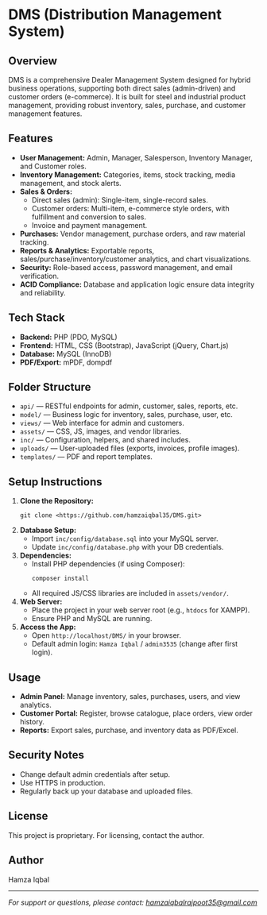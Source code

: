 # DMS (Distribution Management System)

## Overview
DMS is a comprehensive Dealer Management System designed for hybrid business operations, supporting both direct sales (admin-driven) and customer orders (e-commerce). It is built for steel and industrial product management, providing robust inventory, sales, purchase, and customer management features.

## Features
- **User Management:** Admin, Manager, Salesperson, Inventory Manager, and Customer roles.
- **Inventory Management:** Categories, items, stock tracking, media management, and stock alerts.
- **Sales & Orders:**
  - Direct sales (admin): Single-item, single-record sales.
  - Customer orders: Multi-item, e-commerce style orders, with fulfillment and conversion to sales.
  - Invoice and payment management.
- **Purchases:** Vendor management, purchase orders, and raw material tracking.
- **Reports & Analytics:** Exportable reports, sales/purchase/inventory/customer analytics, and chart visualizations.
- **Security:** Role-based access, password management, and email verification.
- **ACID Compliance:** Database and application logic ensure data integrity and reliability.

## Tech Stack
- **Backend:** PHP (PDO, MySQL)
- **Frontend:** HTML, CSS (Bootstrap), JavaScript (jQuery, Chart.js)
- **Database:** MySQL (InnoDB)
- **PDF/Export:** mPDF, dompdf

## Folder Structure
- `api/` — RESTful endpoints for admin, customer, sales, reports, etc.
- `model/` — Business logic for inventory, sales, purchase, user, etc.
- `views/` — Web interface for admin and customers.
- `assets/` — CSS, JS, images, and vendor libraries.
- `inc/` — Configuration, helpers, and shared includes.
- `uploads/` — User-uploaded files (exports, invoices, profile images).
- `templates/` — PDF and report templates.

## Setup Instructions
1. **Clone the Repository:**
   ```
   git clone <https://github.com/hamzaiqbal35/DMS.git>
   ```
2. **Database Setup:**
   - Import `inc/config/database.sql` into your MySQL server.
   - Update `inc/config/database.php` with your DB credentials.
3. **Dependencies:**
   - Install PHP dependencies (if using Composer):
     ```
     composer install
     ```
   - All required JS/CSS libraries are included in `assets/vendor/`.
4. **Web Server:**
   - Place the project in your web server root (e.g., `htdocs` for XAMPP).
   - Ensure PHP and MySQL are running.
5. **Access the App:**
   - Open `http://localhost/DMS/` in your browser.
   - Default admin login: `Hamza Iqbal` / `admin3535` (change after first login).

## Usage
- **Admin Panel:** Manage inventory, sales, purchases, users, and view analytics.
- **Customer Portal:** Register, browse catalogue, place orders, view order history.
- **Reports:** Export sales, purchase, and inventory data as PDF/Excel.

## Security Notes
- Change default admin credentials after setup.
- Use HTTPS in production.
- Regularly back up your database and uploaded files.

## License
This project is proprietary. For licensing, contact the author.

## Author
Hamza Iqbal

---
*For support or questions, please contact: hamzaiqbalrajpoot35@gmail.com* 
